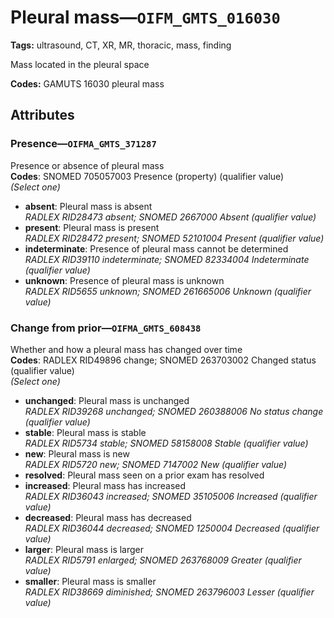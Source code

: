# Pleural mass—`OIFM_GMTS_016030`

**Tags:** ultrasound, CT, XR, MR, thoracic, mass, finding

Mass located in the pleural space

**Codes:** GAMUTS 16030 pleural mass

## Attributes

### Presence—`OIFMA_GMTS_371287`

Presence or absence of pleural mass  
**Codes**: SNOMED 705057003 Presence (property) (qualifier value)  
*(Select one)*

- **absent**: Pleural mass is absent  
_RADLEX RID28473 absent; SNOMED 2667000 Absent (qualifier value)_
- **present**: Pleural mass is present  
_RADLEX RID28472 present; SNOMED 52101004 Present (qualifier value)_
- **indeterminate**: Presence of pleural mass cannot be determined  
_RADLEX RID39110 indeterminate; SNOMED 82334004 Indeterminate (qualifier value)_
- **unknown**: Presence of pleural mass is unknown  
_RADLEX RID5655 unknown; SNOMED 261665006 Unknown (qualifier value)_

### Change from prior—`OIFMA_GMTS_608438`

Whether and how a pleural mass has changed over time  
**Codes**: RADLEX RID49896 change; SNOMED 263703002 Changed status (qualifier value)  
*(Select one)*

- **unchanged**: Pleural mass is unchanged  
_RADLEX RID39268 unchanged; SNOMED 260388006 No status change (qualifier value)_
- **stable**: Pleural mass is stable  
_RADLEX RID5734 stable; SNOMED 58158008 Stable (qualifier value)_
- **new**: Pleural mass is new  
_RADLEX RID5720 new; SNOMED 7147002 New (qualifier value)_
- **resolved**: Pleural mass seen on a prior exam has resolved  
- **increased**: Pleural mass has increased  
_RADLEX RID36043 increased; SNOMED 35105006 Increased (qualifier value)_
- **decreased**: Pleural mass has decreased  
_RADLEX RID36044 decreased; SNOMED 1250004 Decreased (qualifier value)_
- **larger**: Pleural mass is larger  
_RADLEX RID5791 enlarged; SNOMED 263768009 Greater (qualifier value)_
- **smaller**: Pleural mass is smaller  
_RADLEX RID38669 diminished; SNOMED 263796003 Lesser (qualifier value)_